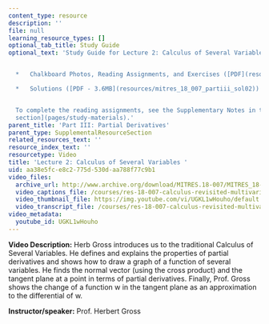 ```yaml
---
content_type: resource
description: ''
file: null
learning_resource_types: []
optional_tab_title: Study Guide
optional_text: 'Study Guide for Lecture 2: Calculus of Several Variables


  *   Chalkboard Photos, Reading Assignments, and Exercises ([PDF](resources/mitres_18_007_partiii_lec02))

  *   Solutions ([PDF - 3.6MB](resources/mitres_18_007_partiii_sol02))


  To complete the reading assignments, see the Supplementary Notes in the [Study Materials
  section](pages/study-materials).'
parent_title: 'Part III: Partial Derivatives'
parent_type: SupplementalResourceSection
related_resources_text: ''
resource_index_text: ''
resourcetype: Video
title: 'Lecture 2: Calculus of Several Variables '
uid: aa38e5fc-e8c2-775d-530d-aa788f77c9b1
video_files:
  archive_url: http://www.archive.org/download/MITRES.18-007/MITRES_18-007_Part3_lec2_300k.mp4
  video_captions_file: /courses/res-18-007-calculus-revisited-multivariable-calculus-fall-2011/b234c400ec0a5ac094bb2cee735ddf76_UGKL1wHouho.vtt
  video_thumbnail_file: https://img.youtube.com/vi/UGKL1wHouho/default.jpg
  video_transcript_file: /courses/res-18-007-calculus-revisited-multivariable-calculus-fall-2011/1a13cb7b9467c988c38dbf472d4af7e4_UGKL1wHouho.pdf
video_metadata:
  youtube_id: UGKL1wHouho
---
```


**Video Description:** Herb Gross introduces us to the traditional Calculus of Several Variables. He defines and explains the properties of partial derivatives and shows how to draw a graph of a function of several variables. He finds the normal vector (using the cross product) and the tangent plane at a point in terms of partial derivatives. Finally, Prof. Gross shows the change of a function w in the tangent plane as an approximation to the differential of w.

**Instructor/speaker:** Prof. Herbert Gross